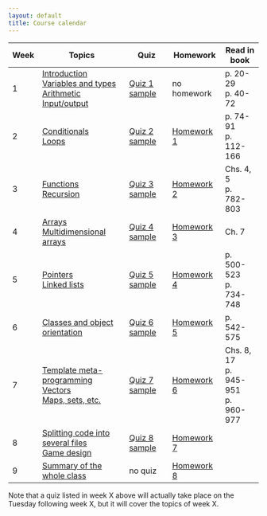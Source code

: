 ```yaml
---
layout: default
title: Course calendar
---
```


Week | Topics | Quiz | Homework | Read in book
-----|--------|------|----------|-------------
1 | [Introduction](/lecture/introduction.html)<br/>[Variables and types](/lecture/variables-and-types.html)<br/>[Arithmetic](/lecture/arithmetic.html)<br/>[Input/output](/lecture/input-output.html) | [Quiz 1 sample](/quiz/quiz-1-sample.html) | no homework | p. 20-29<br/>p. 40-72
2 | [Conditionals](/lecture/conditionals.html)<br/>[Loops](/lecture/loops.html) | [Quiz 2 sample](/quiz/quiz-2-sample.html) | [Homework 1](/homework/homework-1.html) | p. 74-91<br/>p. 112-166
3 | [Functions](/lecture/functions.html)<br/>[Recursion](/lecture/recursion.html) | [Quiz 3 sample](/quiz/quiz-3-sample.html) | [Homework 2](/homework/homework-2.html) | Chs. 4, 5<br/>p. 782-803
4 | [Arrays](/lecture/arrays.html)<br/>[Multidimensional arrays](/lecture/multidimensional-arrays.html) | [Quiz 4 sample](/quiz/quiz-4-sample.html) | [Homework 3](/homework/homework-3.html) | Ch. 7
5 | [Pointers](/lecture/pointers.html)<br/>[Linked lists](/lecture/linked-lists.html) | [Quiz 5 sample](/quiz/quiz-5-sample.html) | [Homework 4](/homework/homework-4.html) | p. 500-523<br/>p. 734-748
6 | [Classes and object orientation](/lecture/classes-and-object-orientation.html) | [Quiz 6 sample](/quiz/quiz-6-sample.html) | [Homework 5](/homework/homework-5.html) | p. 542-575
7 | [Template meta-programming](/lecture/template-metaprogramming.html)<br/>[Vectors](/lecture/vectors.html)<br/>[Maps, sets, etc.](/lecture/maps-sets-etc.html) | [Quiz 7 sample](/quiz/quiz-7-sample.html) | [Homework 6](/homework/homework-6.html) | Chs. 8, 17<br/>p. 945-951<br/>p. 960-977
8 | [Splitting code into several files](/lecture/splitting-code.html)<br/>[Game design](/lecture/game-design.html) | [Quiz 8 sample](/quiz/quiz-8-sample.html) | [Homework 7](/homework/homework-7.html) | 
9 | [Summary of the whole class](/lecture/summary.html) | no quiz | [Homework 8](/homework/homework-8.html) | 

Note that a quiz listed in week X above will actually take place on the Tuesday
following week X, but it will cover the topics of week X. 

